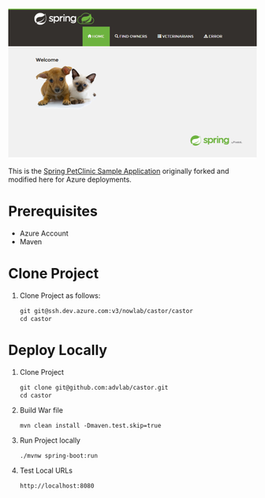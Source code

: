 ![Intro](./docs/petclinic-ui.png)

This is the [Spring PetClinic Sample Application](https://github.com/spring-projects/spring-petclinic) originally forked and modified here for Azure deployments.

# Prerequisites

* Azure Account
* Maven

# Clone Project

1. Clone Project as follows:

	```
	git git@ssh.dev.azure.com:v3/nowlab/castor/castor
	cd castor
	```

# Deploy Locally

1. Clone Project

	```
	git clone git@github.com:advlab/castor.git
	cd castor
	```
1. Build War file

    ```
    mvn clean install -Dmaven.test.skip=true
    ```

1. Run Project locally

    ```
    ./mvnw spring-boot:run
    ```

1. Test Local URLs

    ```
    http://localhost:8080
    ```